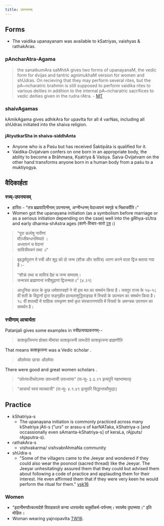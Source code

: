 ```yaml
---
title: उपनयनम्
---
```


## Forms
- The vaidika upanayanam was available to kSatriyas, vaishyas & rathakAras. 

### pAncharAtra-Agama
> the sanatkumAra saMhitA gives two forms of upanayanaM, the vedic form for dvijas and tantric agnimukhaM version for women and shUdras. On recieving that they may perform several rites, but the pA~ncharatric brahmin is still supposed to perform vaidika rites to various deities in addition to the internal pA~ncharatric sacrifices to vedic deities given in the rudra rAtra. - [MT](https://manasataramgini.wordpress.com/2006/03/27/notes-on-early-pancharatra-vaishnavism/)

### shaivAgamas
kAmikAgama gives adhikAra for upavIta for all 4 varNas, including all shUdras initiated into the shaiva religion.

#### jAtyutkarSha in shaiva-siddhAnta
- Anyone who is a Paśu but has received Śaktipāta is qualified for it.
- Vaidika-Dvijatvam confers on one born in an appropriate body, the ability to become a Brāhmaṇa, Kṣatriya & Vaiśya. Śaiva-Dvijatvam on the other hand transforms anyone born in a human body from a paśu to a muktiyogya.

## वैदिकार्हता
### स्त्र्य्-उपनयनम्
- हारितः \- "तत्र ब्रह्मवादिनीनाम् उपनयनम्, अग्नीन्धनम् वेदाध्ययनं स्वगृहे च भिक्षाचर्येति।"
- Women got the upanayana initiation (as a symbolism before marriage or as a serious initiation depending on the case) well into the gRhya-sUtra and early dharma-shAstra ages (काणे-विचार-सारो [ऽत्र](https://archive.org/stream/HistoryOfDharmasastraVol.IIPartIPandurangVamanKane/History%20Of%20Dharmasastra%20-%20Vol.%20II%20Part%20I%20-%20Pandurang%20Vaman%20Kane#page/n345/mode/2up)।)

> "पुरा कल्पेषु नारीणां  
> मौञ्जीबन्धनमिष्यते ।  
> अध्यापनं च वेदानां  
> सावित्रीवचनं तथा ॥"


> बृहद्धर्मपुराण में स्त्री और शूद्र को दो जन्म (शौक्र और सावित्र) धारण करने वाला द्विज बताया गया है।-
>
> “शौक्रं तथा च सावित्रं दैक्षं च जन्म सम्मतम्।  
जन्मत्रयं ब्राह्मणानां स्त्रीशूद्राणां द्विजन्मता॥” (४.२१)

> आधुनिक काल के कुछ धर्मशास्त्रज्ञों ने भी इस मत का समर्थन किया है। जयपुर राज्य के १७-१८ वीं शती के विद्वानों द्वारा सङ्गृहीत व्रात्यताशुद्धिसङ्ग्रह में स्त्रियों के उपनयन का समर्थन किया है। १८ वीं शताब्दी में याज्ञिक रामकृष्ण शर्मा कृत संस्कारगणपति में स्त्रियों के अमन्त्रक उपनयन का समर्थन है।

### स्त्रीणाम् आचार्यता
Patanjali gives some examples in स्त्रीप्रत्ययप्रकरणम्--

> काशकृत्स्निना प्रोक्ता मीमांसा काशकृत्स्नी तामधीते काशकृत्स्ना ब्राह्मणीति  

That means काशकृत्स्ना was a Vedic scholar .

> औदमेय्याः  छात्राः  औदमेयाः 

There were good and great women scholars .

>  “उपेत्याधीयतेऽस्या उपाध्यायी उपाध्याया” (पा॰सू॰ ३.३.२१ इत्यपुरि महाभाष्यात्)

> “आचार्या स्वयं व्याख्यात्री” (पा॰सू॰ ४.१.४९ इत्युपरि सिद्धान्तकौमुद्याः)

## Practice
- kShatriya-s
  - The upanayana initiation is commonly practiced across many kShatriya jAti-s ("urs" or arasu-s of karNATaka, kShatriya-s [and occassionally even sAmanta-kShatriya-s] of keraLa, rAjputs/ rAjaputra-s).
- rathakAra-s
  - vishvakarma/ vishvabrAhmaNa community
- shUdra-s
  - "Some of the villagers came to the Jeeyar and wondered if they could also wear the poonool (sacred thread) like the Jeeyar. The Jeeyar unhesitatingly assured them that they could but advised them about following a code of practice and applauding them for their interest. He even affirmed them that if they were very keen he would perform the ritual for them." [vsk16](http://www.vsktamilnadu.org/2016/08/hindu-seer-turned-tables-on-jihadi.html)

### Women
- "इदानीमप्यौत्कल्यदेशे विवाहकाले कन्या धारयत्येव चतुर्थीकर्म-पर्यन्तम्।  स्वयमेव दृष्टम्मया।" इति मोहितः। 
- Woman wearing yajnopavIta [TW16](https://twitter.com/blog_supplement/status/709601817584340992).


